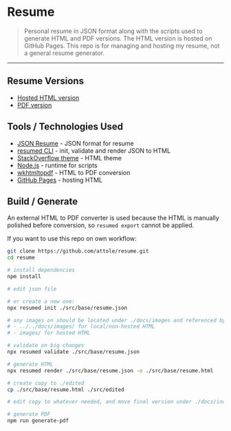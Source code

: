 # Resume

> Personal resume in JSON format along with the scripts used to generate HTML and PDF versions.
> The HTML version is hosted on GitHub Pages. This repo is for managing and hosting my resume, not a general resume generator.

---

## Resume Versions

- [Hosted HTML version](https://attole.github.io/resume/)
- [PDF version](./src/edited/resume.pdf)

## Tools / Technologies Used

- [JSON Resume](https://jsonresume.org/) - JSON format for resume
- [resumed CLI](https://www.npmjs.com/package/resumed) - init, validate and render JSON to HTML
- [StackOverflow theme](https://www.npmjs.com/package/jsonresume-theme-stackoverflow) - HTML theme
- [Node.js](https://nodejs.org/) - runtime for scripts
- [wkhtmltopdf](https://www.npmjs.com/package/wkhtmltopdf) - HTML to PDF conversion
- [GitHub Pages](https://pages.github.com/) - hosting HTML

## Build / Generate

An external HTML to PDF converter is used because the HTML is manually polished before conversion, so `resumed export` cannot be applied.

If you want to use this repo on own workflow:

```bash
git clone https://github.com/attole/resume.git
cd resume

# install dependencies
npm install

# edit json file

# or create a new one:
npx resumed init ./src/base/resume.json

# any images on should be located under ./docs/images and referenced by:
# - ../../docs/images/ for local/non-hosted HTML
# - images/ for hosted HTML

# validate on big changes
npx resumed validate ./src/base/resume.json

# generate HTML
npx resumed render ./src/base/resume.json -o ./src/base/resume.html

# create copy to ./edited
cp ./src/base/resume.html ./src/edited

# edit copy to whatever needed, and move final version under ./docs/index.html

# generate PDF
npm run generate-pdf
```
